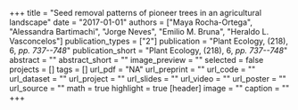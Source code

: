 +++
title = "Seed removal patterns of pioneer trees in an agricultural landscape"
date = "2017-01-01"
authors = ["Maya Rocha-Ortega", "Alessandra Bartimachi", "Jorge Neves", "Emilio M. Bruna", "Heraldo L. Vasconcelos"]
publication_types = ["2"]
publication = "Plant Ecology, (218), 6, _pp. 737--748_"
publication_short = "Plant Ecology, (218), 6, _pp. 737--748_"
abstract = ""
abstract_short = ""
image_preview = ""
selected = false
projects = []
tags = []
url_pdf = "NA"
url_preprint = ""
url_code = ""
url_dataset = ""
url_project = ""
url_slides = ""
url_video = ""
url_poster = ""
url_source = ""
math = true
highlight = true
[header]
image = ""
caption = ""
+++
